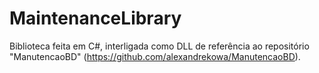 # MaintenanceLibrary

Biblioteca feita em C#, interligada como DLL de referência ao repositório "ManutencaoBD" (https://github.com/alexandrekowa/ManutencaoBD).
